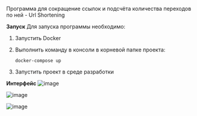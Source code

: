 Программа для сокращение ссылок и подсчёта количества переходов по ней - Url Shortening

**Запуск**
Для запуска программы необходимо:
1) Запустить Docker
2) Выполнить команду в консоли в корневой папке проекта:

   ```docker-compose up```
   
4) Запустить проект в среде разработки


**Интерфейс**
![image](https://github.com/Odinson137/UrlShortening/assets/87028237/f2f73243-01cf-481a-99a8-5ac9b2ccdc8b)

![image](https://github.com/Odinson137/UrlShortening/assets/87028237/f0272cc8-30e4-4d08-932b-422f162390b3)

![image](https://github.com/Odinson137/UrlShortening/assets/87028237/46dacf11-8b56-4a57-9701-20bc998b90fb)
